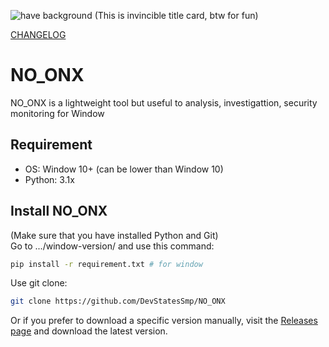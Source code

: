 ![have background](https://github.com/user-attachments/assets/0deb4708-e3a9-4219-85e4-3072af962c90)
(This is invincible title card, btw for fun)<br>

[CHANGELOG](https://github.com/DevStatesSmp/NO_ONX/blob/main/CHANGELOG.md)

# NO_ONX
NO_ONX is a lightweight tool but useful to analysis, investigattion, security monitoring for Window
## Requirement
- OS: Window 10+ (can be lower than Window 10)
- Python: 3.1x

## Install NO_ONX
(Make sure that you have installed Python and Git)<br>
Go to .../window-version/ and use this command:
```bash
pip install -r requirement.txt # for window
```

Use git clone:
```bash
git clone https://github.com/DevStatesSmp/NO_ONX
```

Or if you prefer to download a specific version manually, visit the [Releases page](https://github.com/DevStatesSmp/NO_ONX/releases) and download the latest version.

